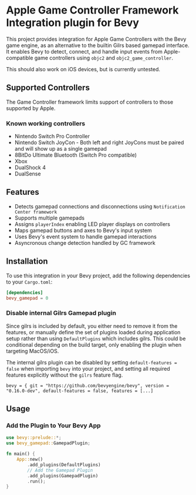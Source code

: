 # Apple Game Controller Framework Integration plugin for Bevy

This project provides integration for Apple Game Controllers with the Bevy game engine, as an alternative to the builtin Gilrs based gamepad interface.
It enables Bevy to detect, connect, and handle input events from Apple-compatible game controllers using `objc2` and `objc2_game_controller`.

This should also work on iOS devices, but is currently untested.

## Supported Controllers

The Game Controller framework limits support of controllers to those supported by Apple.

### Known working controllers
- Nintendo Switch Pro Controller
- Nintendo Switch JoyCon  - Both left and right JoyCons must be paired and will show up as a single gamepad
- 8BitDo Ultimate Bluetooth (Switch Pro compatible)
- Xbox
- DualShock 4
- DualSense


## Features
- Detects gamepad connections and disconnections using `Notification Center framework`
- Supports multiple gamepads
- Assigns `playerIndex` enabling LED player displays on controllers
- Maps gamepad buttons and axes to Bevy's input system
- Uses Bevy's event system to handle gamepad interactions
- Asyncronous change detection handled by GC framework


## Installation
To use this integration in your Bevy project, add the following dependencies to your `Cargo.toml`:

```toml
[dependencies]
bevy_gamepad = 0
```

### Disable internal Gilrs Gamepad plugin

Since gilrs is included by default, you either need to remove it from the features, or manually define the set of plugins loaded
during application setup rather than using `DefaultPlugins` which includes gilrs. This could be conditional depending on the build target,
only enabling the plugin when targeting MacOS/iOS.

The internal gilrs plugin can be disabled by setting `default-features = false` when importing `bevy`
into your project, and setting all required features explicitly without the `gilrs` feature flag.

```
bevy = { git = "https://github.com/bevyengine/bevy", version = "0.16.0-dev", default-features = false, features = [...]
```

## Usage
### Add the Plugin to Your Bevy App
```rust
use bevy::prelude::*;
use bevy_gamepad::GamepadPlugin;

fn main() {
    App::new()
        .add_plugins(DefaultPlugins)
        // Add the Gamepad Plugin
        .add_plugins(GamepadPlugin)
        .run();
}
```
